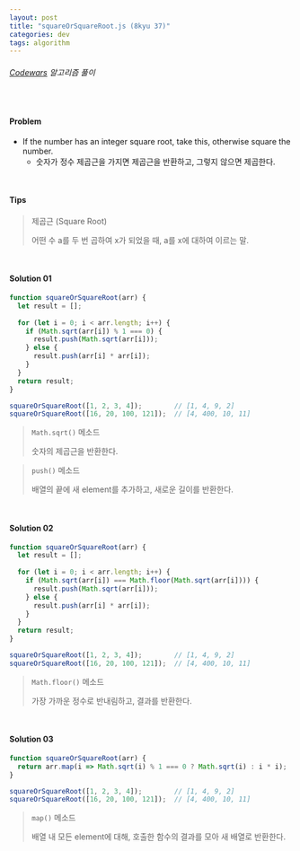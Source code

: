 ```yaml
---
layout: post
title: "squareOrSquareRoot.js (8kyu 37)"
categories: dev
tags: algorithm
---
```


###### [Codewars](https://www.codewars.com) 알고리즘 풀이

<br>

#### Problem

- If the number has an integer square root, take this, otherwise square the number.
  - 숫자가 정수 제곱근을 가지면 제곱근을 반환하고, 그렇지 않으면 제곱한다.

<br>

#### Tips

> 제곱근 (Square Root)
>
> 어떤 수 a를 두 번 곱하여 x가 되었을 때, a를 x에 대하여 이르는 말.

<br>

#### Solution 01

```js
function squareOrSquareRoot(arr) {
  let result = [];
  
  for (let i = 0; i < arr.length; i++) {
    if (Math.sqrt(arr[i]) % 1 === 0) {
      result.push(Math.sqrt(arr[i]));
    } else {
      result.push(arr[i] * arr[i]);
    }
  }
  return result;
}

squareOrSquareRoot([1, 2, 3, 4]);        // [1, 4, 9, 2]
squareOrSquareRoot([16, 20, 100, 121]);  // [4, 400, 10, 11]
```

> `Math.sqrt()` 메소드
>
> 숫자의 제곱근을 반환한다.

> `push()` 메소드
>
> 배열의 끝에 새 element를 추가하고, 새로운 길이를 반환한다.

<br>

#### Solution 02

```js
function squareOrSquareRoot(arr) {
  let result = [];
  
  for (let i = 0; i < arr.length; i++) {
    if (Math.sqrt(arr[i]) === Math.floor(Math.sqrt(arr[i]))) {
      result.push(Math.sqrt(arr[i]));
    } else {
      result.push(arr[i] * arr[i]);
    }
  }
  return result;
}

squareOrSquareRoot([1, 2, 3, 4]);        // [1, 4, 9, 2]
squareOrSquareRoot([16, 20, 100, 121]);  // [4, 400, 10, 11]
```

> `Math.floor()` 메소드
>
> 가장 가까운 정수로 반내림하고, 결과를 반환한다.

<br>

#### Solution 03

```js
function squareOrSquareRoot(arr) {
  return arr.map(i => Math.sqrt(i) % 1 === 0 ? Math.sqrt(i) : i * i);
}

squareOrSquareRoot([1, 2, 3, 4]);        // [1, 4, 9, 2]
squareOrSquareRoot([16, 20, 100, 121]);  // [4, 400, 10, 11]
```

> `map()` 메소드
>
> 배열 내 모든 element에 대해, 호출한 함수의 결과를 모아 새 배열로 반환한다.

<br>

<br>
